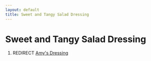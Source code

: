 ```yaml
---
layout: default
title: Sweet and Tangy Salad Dressing
---
```


# Sweet and Tangy Salad Dressing

1.  REDIRECT [Amy's Dressing](Amy's%20Dressing)
